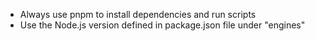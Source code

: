 - Always use pnpm to install dependencies and run scripts
- Use the Node.js version defined in package.json file under "engines"
